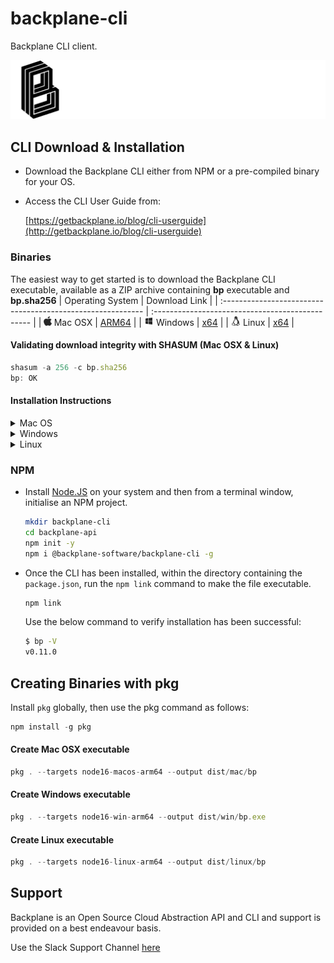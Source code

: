 # backplane-cli

Backplane CLI client.

![Backplane Logo](backplane-logo-black.svg)

## CLI Download & Installation

- Download the Backplane CLI either from NPM or a pre-compiled binary for your OS.

- Access the CLI User Guide from:

  [https://getbackplane.io/blog/cli-userguide](http://getbackplane.io/blog/cli-userguide)

### Binaries

The easiest way to get started is to download the Backplane CLI executable, available as a ZIP archive containing **bp** executable and **bp.sha256**
| Operating System | Download Link |
| :---------------------------------------------------------- | :----------------------------------------------- |
| <img  height="15" src="bin/assets/appleicon.svg" /> Mac OSX | [ARM64](https://getbackplane.io/cli/mac/bp.zip) |
| <img height="15" src="bin/assets/windows.svg" /> Windows | [x64](https://getbackplane.io/cli/windows/bp.zip) |
| <img height="15" src="bin/assets/tux.svg" /> Linux | [x64](https://getbackplane.io/cli/linux/bp.zip) |

#### Validating download integrity with SHASUM (Mac OSX & Linux)

```js
shasum -a 256 -c bp.sha256
bp: OK
```

#### Installation Instructions

<details>
    <summary>Mac OS</summary>

- **Download** [bp.zip](https://getbackplane.io/cli/mac/bp.zip)
<div class="rounded-lg bg-slate-100 p-3 ml-10 text-sm">
  <img src='assets/warning.svg' height="20" />
 If the Web Browser alerts that the bp.zip file is suspicious, allow the file
</div>

- Extract **bp.zip** by double-clicking on the file

<div class="rounded-lg bg-slate-100 p-3 ml-10 text-sm">
  <img src='assets/warning.svg' height="20" /> Before you can run 'bp' for the first time, 'Right-click' on the extracted 'bp' file and select Open from the context menu and Accept any security warning that appears. A terminal window will open and execute the file. Close the terminal window. 
</div>

- Open **Terminal** and from the directory **bp** has been extracted to, run the following command to move the file to your executable path:

  ```bash
  sudo mv bp /usr/local/bin/
  ```

- To verify that **bp** is successfully installed, run:
  ```bash
  bp --version
  1.0.0
  ```

</details>

<details>
    <summary>Windows</summary>
    
- **Download** [bp.zip](/cli/windows/bp.zip)
- **Extract** contents to folder
    ```ps
    expand-archive bp.zip c:\backplane
    ```

- Add **bp.exe** file system environment path

  ```ps
  $newPath = "C:\backplane"
  $currentPath = [System.Environment]::GetEnvironmentVariable("Path", "Machine")
  [System.Environment]::SetEnvironmentVariable("Path", "$currentPath;$newPath", "Machine")
  ```

- **Verify** installation - To check if **bp.exe** is successfully installed, run:

  ```ps
  bp --version
  1.0.0
  ```

</details>

<details>
    <summary>Linux</summary>

- **Download** [bp.zip](/cli/linux/bp.zip)
- **Extract** executable from ZIP file.

  ```bash
  sudo apt install unzip
  unzip bp.zip
  ```

- Move the file to your executable path

  ```bash
  sudo mv ./bp /usr/local/bin/bp
  ```

- **Verify** installation to check that **bp** is successfully installed, run:

  ```bash
  bp --version
  1.0.0
  ```

</details>

### NPM

- Install [Node.JS](https://nodejs.org/en/download) on your system and then from a terminal window, initialise an NPM project.

  ```bash
  mkdir backplane-cli
  cd backplane-api
  npm init -y
  npm i @backplane-software/backplane-cli -g
  ```

- Once the CLI has been installed, within the directory containing the `package.json`, run the `npm link` command to make the file executable.

  ```bash
  npm link
  ```

  Use the below command to verify installation has been successful:

  ```bash
  $ bp -V
  v0.11.0
  ```

## Creating Binaries with pkg

Install `pkg` globally, then use the pkg command as follows:

```js
npm install -g pkg
```

#### Create Mac OSX executable

```js
pkg . --targets node16-macos-arm64 --output dist/mac/bp
```

#### Create Windows executable

```js
pkg . --targets node16-win-arm64 --output dist/win/bp.exe
```

#### Create Linux executable

```js
pkg . --targets node16-linux-arm64 --output dist/linux/bp
```

## Support

Backplane is an Open Source Cloud Abstraction API and CLI and support is provided on a best endeavour basis.

Use the Slack Support Channel [here](https://backplane-dev.slack.com/archives/C07CSJYU2QH)
